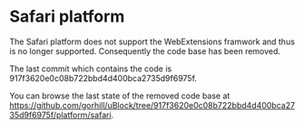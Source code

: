 # Safari platform

The Safari platform does not support the WebExtensions
framwork and thus is no longer supported. Consequently
the code base has been removed.

The last commit which contains the code is
917f3620e0c08b722bbd4d400bca2735d9f6975f.

You can browse the last state of the removed code base at
<https://github.com/gorhill/uBlock/tree/917f3620e0c08b722bbd4d400bca2735d9f6975f/platform/safari>.
